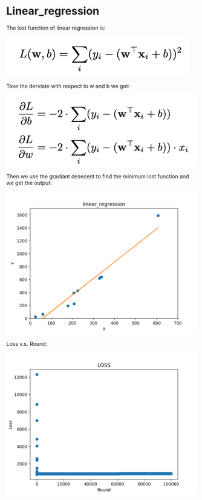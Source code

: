 # Linear_regression

The lost function of linear regression is:

![LR1](https://github.com/bochendong/Machine-learning/raw/master/Linear_regression/image/cll.png)

Take the derviate with respect to w and b we get:

![LR1](https://github.com/bochendong/Machine-learning/raw/master/Linear_regression/image/cld.png)


Then we use the gradiant desecent to find the minimum lost function and we get the output:

![LR1](https://github.com/bochendong/Machine-learning/raw/master/Linear_regression/image/LR1.png)


Loss v.s. Round:

![LR2](https://github.com/bochendong/Machine-learning/raw/master/Linear_regression/image/LR2.png)
